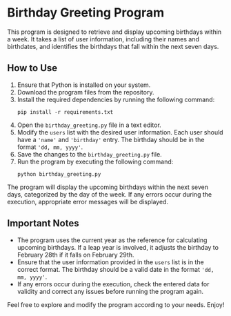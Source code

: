 # Birthday Greeting Program

This program is designed to retrieve and display upcoming birthdays within a week. It takes a list of user information, including their names and birthdates, and identifies the birthdays that fall within the next seven days.

## How to Use

1. Ensure that Python is installed on your system.
2. Download the program files from the repository.
3. Install the required dependencies by running the following command:
   ```
   pip install -r requirements.txt
   ```
4. Open the `birthday_greeting.py` file in a text editor.
5. Modify the `users` list with the desired user information. Each user should have a `'name'` and `'birthday'` entry. The birthday should be in the format `'dd, mm, yyyy'`.
6. Save the changes to the `birthday_greeting.py` file.
7. Run the program by executing the following command:
   ```
   python birthday_greeting.py
   ```

The program will display the upcoming birthdays within the next seven days, categorized by the day of the week. If any errors occur during the execution, appropriate error messages will be displayed.

## Important Notes

- The program uses the current year as the reference for calculating upcoming birthdays. If a leap year is involved, it adjusts the birthday to February 28th if it falls on February 29th.
- Ensure that the user information provided in the `users` list is in the correct format. The birthday should be a valid date in the format `'dd, mm, yyyy'`.
- If any errors occur during the execution, check the entered data for validity and correct any issues before running the program again.

Feel free to explore and modify the program according to your needs. Enjoy!
